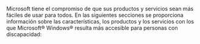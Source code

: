 Microsoft tiene el compromiso de que sus productos y servicios sean más fáciles de usar para todos. En las siguientes secciones se proporciona información sobre las características, los productos y los servicios con los que Microsoft® Windows® resulta más accesible para personas con discapacidad:

<!--HONumber=Jul16_HO3-->


